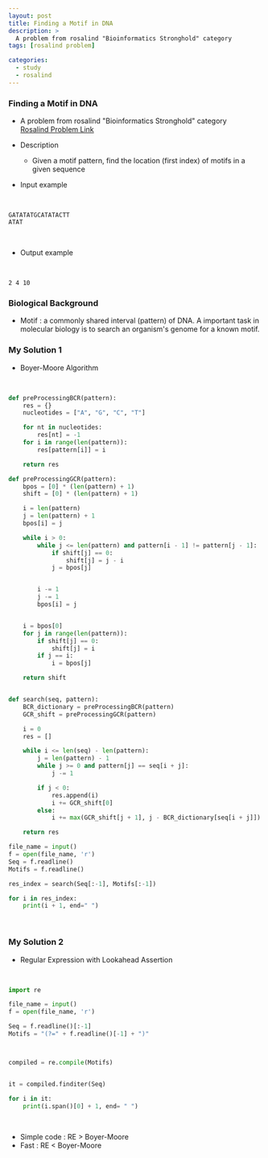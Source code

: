 ```yaml
---
layout: post
title: Finding a Motif in DNA
description: >
  A problem from rosalind "Bioinformatics Stronghold" category
tags: [rosalind problem]

categories:
  - study
  - rosalind
---
```


### Finding a Motif in DNA
* A problem from rosalind "Bioinformatics Stronghold" category<br>
[Rosalind Problem Link](https://rosalind.info/problems/subs/)

* Description
  * Given a motif pattern, find the location (first index) of motifs in a given sequence
* Input example

<br>

~~~
GATATATGCATATACTT
ATAT
~~~

<br>

* Output example

<br>

~~~
2 4 10
~~~

### Biological Background
* Motif : a commonly shared interval (pattern) of DNA. A important task in molecular biology is to search an organism's genome for a known motif.

### My Solution 1
* Boyer-Moore Algorithm

<br>

~~~python
def preProcessingBCR(pattern):
    res = {}
    nucleotides = ["A", "G", "C", "T"]

    for nt in nucleotides:
        res[nt] = -1
    for i in range(len(pattern)):
        res[pattern[i]] = i

    return res

def preProcessingGCR(pattern):
    bpos = [0] * (len(pattern) + 1)
    shift = [0] * (len(pattern) + 1)

    i = len(pattern)
    j = len(pattern) + 1
    bpos[i] = j

    while i > 0:
        while j <= len(pattern) and pattern[i - 1] != pattern[j - 1]:
            if shift[j] == 0:
                shift[j] = j - i
            j = bpos[j]


        i -= 1
        j -= 1
        bpos[i] = j


    i = bpos[0]
    for j in range(len(pattern)):
        if shift[j] == 0:
            shift[j] = i
        if j == i:
            i = bpos[j]

    return shift        


def search(seq, pattern):
    BCR_dictionary = preProcessingBCR(pattern)
    GCR_shift = preProcessingGCR(pattern)

    i = 0
    res = []

    while i <= len(seq) - len(pattern):
        j = len(pattern) - 1
        while j >= 0 and pattern[j] == seq[i + j]:
            j -= 1

        if j < 0:
            res.append(i)
            i += GCR_shift[0]
        else:
            i += max(GCR_shift[j + 1], j - BCR_dictionary[seq[i + j]])

    return res

file_name = input()
f = open(file_name, 'r')
Seq = f.readline()
Motifs = f.readline()

res_index = search(Seq[:-1], Motifs[:-1])

for i in res_index:
    print(i + 1, end=" ")
~~~

<br>

### My Solution 2
* Regular Expression with Lookahead Assertion

<br>

~~~python
import re

file_name = input()
f = open(file_name, 'r')

Seq = f.readline()[:-1]
Motifs = "(?=" + f.readline()[-1] + ")"



compiled = re.compile(Motifs)


it = compiled.finditer(Seq)

for i in it:
    print(i.span()[0] + 1, end= " ")

~~~

<br>

* Simple code : RE > Boyer-Moore
* Fast : RE < Boyer-Moore
